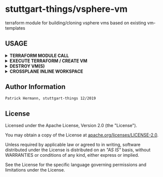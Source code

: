 # stuttgart-things/vsphere-vm

terraform module for building/cloning vsphere vms based on existing vm-templates

## USAGE

<details><summary><b>TERRAFORM MODULE CALL</b></summary>

change the values for the variables according to your vsphere environment and existing vm templates.

```hcl
module "labda-vm" {
  source                  = "github.com/stuttgart-things/vsphere-vm"
  vm_count                = 1
  vsphere_vm_name         = "michigan"
  vm_memory               = 6144
  vm_disk_size            = "64"
  vm_num_cpus             = 6
  firmware                = "bios"
  vsphere_vm_folder_path  = "stuttgart-things/testing"
  vsphere_datacenter      = "/NetApp-HCI-Datacenter"
  vsphere_datastore       = "/NetApp-HCI-Datacenter/datastore/DatastoreCluster/NetApp-HCI-Datastore-02"
  vsphere_resource_pool   = "Resources"
  vsphere_network         = "/NetApp-HCI-Datacenter/network/tiab-prod"
  vsphere_vm_template     = "/NetApp-HCI-Datacenter/vm/stuttgart-things/vm-templates/ubuntu23"
  vm_ssh_user             = var.vm_ssh_user
  vm_ssh_password         = var.vm_ssh_password
  bootstrap               = ["echo STUTTGART-THINGS"]
  annotation              = "VSPHERE-VM BUILD w/ TERRAFORM FOR STUTTGART-THINGS"
}

provider "vsphere" {
  user                 = var.vsphere_user
  password             = var.vsphere_password
  vsphere_server       = var.vsphere_server
  allow_unverified_ssl = true
}

variable "vsphere_server" {
  default     = false
  type        = string
  description = "vsphere server"
}

variable "vsphere_user" {
  default     = false
  type        = string
  description = "password of vsphere user"
}

variable "vsphere_password" {
  default     = false
  type        = string
  description = "password of vsphere user"
}

variable "vm_ssh_user" {
  default     = false
  type        = string
  description = "username of ssh user for vm"
}

variable "vm_ssh_password" {
  default     = false
  type        = string
  description = "password of ssh user for vm"
}
```

</details>

<details><summary><b>EXECUTE TERRAFORM / CREATE VM</b></summary>

```bash
terraform init
terraform plan
terraform apply --auto-approve \
-var "vsphere_server=<FQDN>" \
-var "vm_ssh_user=<USER>" \
-var "vm_ssh_password=<PASSWORD>" \
-var "vsphere_user=<VSPHERE_USER>" \
-var "vsphere_password=<VSPHERE_PASSWORD>"
```

</details>

<details><summary><b>DESTROY VM(S)</b></summary>

```bash
terraform destroy --auto-approve
```

</details>

<details><summary><b>CROSSPLANE INLINE WORKSPACE</b></summary>

```yaml
apiVersion: tf.upbound.io/v1beta1
kind: Workspace
metadata:
  name: vsphere-vm-labda-1
  annotations:
    crossplane.io/external-name: vsphere-vm-labda-1
spec:
  forProvider:
    source: Inline
    module: |
      module "labda-vm" {
        source = "github.com/stuttgart-things/vsphere-vm"
        vm_count               = 1
        vsphere_vm_name        = "michigan3"
        vm_memory              = 6144
        vm_disk_size           = "64"
        vm_num_cpus            = 6
        firmware               = "bios"
        vsphere_vm_folder_path = "stuttgart-things/testing"
        vsphere_datacenter     = "/NetApp-HCI-Datacenter"
        vsphere_datastore      = "/NetApp-HCI-Datacenter/datastore/DatastoreCluster/NetApp-HCI-Datastore-02"
        vsphere_resource_pool  = "Resources"
        vsphere_network        = "/NetApp-HCI-Datacenter/network/tiab-prod"
        vsphere_vm_template    = "/NetApp-HCI-Datacenter/vm/stuttgart-things/vm-templates/ubuntu23"
        vm_ssh_user            = var.vm_ssh_user
        vm_ssh_password        = var.vm_ssh_password
        bootstrap              = ["echo STUTTGART-THINGS"]
        annotation             = "VSPHERE-VM BUILD w/ TERRAFORM CROSSPLANE PROVIDER FOR STUTTGART-THINGS"
      }

      provider "vsphere" {
        user                 = var.vsphere_user
        password             = var.vsphere_password
        vsphere_server       = var.vsphere_server
        allow_unverified_ssl = true
      }

      variable "vsphere_server" {
        type        = string
        default     = false
        description = "vsphere server"
      }

      variable "vsphere_user" {
        type        = string
        default     = false
        description = "password of vsphere user"
      }

      variable "vsphere_password" {
        type        = string
        default     = false
        description = "password of vsphere user"
      }

      variable "vm_ssh_user" {
        type        = string
        default     = false
        description = "username of ssh user for vm"
      }

      variable "vm_ssh_password" {
        type        = string
        default     = false
        description = "password of ssh user for vm"
      }

    varFiles:
      - source: SecretKey
        secretKeyRef:
          namespace: default
          name: vsphere-tfvars
          key: terraform.tfvars
  writeConnectionSecretToRef:
    namespace: default
    name: terraform-workspace-vsphere-vm-labda-1
```

</details>

## Author Information

```bash
Patrick Hermann, stuttgart-things 12/2019
```

## License

Licensed under the Apache License, Version 2.0 (the "License").

You may obtain a copy of the License at [apache.org/licenses/LICENSE-2.0](http://www.apache.org/licenses/LICENSE-2.0).

Unless required by applicable law or agreed to in writing, software distributed under the License is distributed on an _"AS IS"_ basis, without WARRANTIES or conditions of any kind, either express or implied.

See the License for the specific language governing permissions and limitations under the License.
